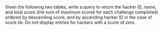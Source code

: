 Given the following two tables, write a query to return the hacker ID, name, and total score (the sum of maximum scores for each challenge completed) ordered by descending score, and by ascending hacker ID in the case of score tie. Do not display entries for hackers with a score of zero.